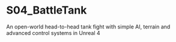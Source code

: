 # S04_BattleTank
An open-world head-to-head tank fight with simple AI, terrain and advanced control systems in Unreal 4
